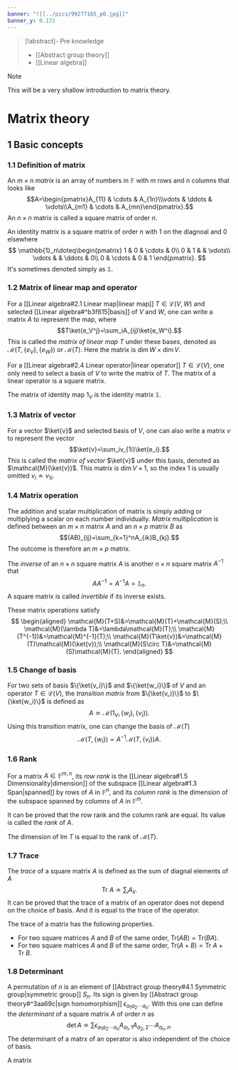 ```yaml
---
banner: "![[../pics/99277165_p0.jpg]]"
banner_y: 0.172
---
```


>[!abstract]- Pre knowledge
>- [[Abstract group theory]]
>- [[Linear algebra]]

>[!note]
>This will be a very shallow introduction to matrix theory.

# Matrix theory
## 1 Basic concepts
### 1.1 Definition of matrix
An *$m\times n$ matrix* is an array of numbers in $\mathbb{F}$ with $m$ rows and $n$ columns that looks like
$$A=\begin{pmatrix}A_{11} & \cdots & A_{1n}\\\vdots & \ddots & \vdots\\A_{m1} & \cdots & A_{mn}\end{pmatrix}.$$
An $n\times n$ matrix is called a square matrix of order $n$.

An identity matrix is a square matrix of order $n$ with $1$ on the diagnoal and $0$ elsewhere
$$
\mathbb{1}_n\doteq\begin{pmatrix}
1 & 0 & \cdots & 0\\
0 & 1 &  & \vdots\\
\vdots &  & \ddots & 0\\
0 & \cdots & 0 & 1
\end{pmatrix}.
$$
It's sometimes denoted simply as $\mathbb{1}$.

### 1.2 Matrix of linear map and operator
For a [[Linear algebra#2.1 Linear map|linear map]] $T\in\mathcal{L}(V,W)$ and selected [[Linear algebra#^b3f615|basis]] of $V$ and $W$, one can write a matrix $A$ to represent the map, where
$$T\ket{e_V^j}=\sum_iA_{ij}\ket{e_W^i}.$$
This is called the *matrix of linear map* $T$ under these bases, denoted as $\mathcal{M}(T,\{e_V\},\{e_W\})$ or $\mathcal{M}(T)$. Here the matrix is $\dim W\times\dim V$.

For a [[Linear algebra#2.4 Linear operator|linear operator]] $T\in\mathcal{L}(V)$, one only need to select a basis of $V$ to write the matrix of $T$. The matrix of a linear operator is a square matrix.

The matrix of identity map $1_V$ is the identity matrix $\mathbb{1}$.

### 1.3 Matrix of vector
For a vector $\ket{v}$ and selected basis of $V$, one can also write a matrix $v$ to represent the vector
$$\ket{v}=\sum_iv_{1i}\ket{e_i}.$$
This is called the *matrix of vector* $\ket{v}$ under this basis, denoted as $\mathcal{M}(\ket{v})$. This matrix is $\dim V\times 1$, so the index $1$ is usually omitted $v_i\doteq v_{1i}$.

### 1.4 Matrix operation
The addition and scalar multiplication of matrix is simply adding or multiplying a scalar on each number individually. *Matrix multiplication* is defined between an $m\times n$ matrix $A$ and an $n\times p$ matrix $B$ as
$$(AB)_{ij}=\sum_{k=1}^nA_{ik}B_{kj}.$$
The outcome is therefore an $m\times p$ matrix.

The *inverse* of an $n\times n$ square matrix $A$ is another $n\times n$ square matrix $A^{-1}$ that
$$
AA^{-1}=A^{-1}A=\mathbb{1}_n.
$$
A square matrix is called *invertible* if its inverse exists.

These matrix operations satisfy
$$
\begin{aligned}
\mathcal{M}(T+S)&=\mathcal{M}(T)+\mathcal{M}(S);\\
\mathcal{M}(\lambda T)&=\lambda\mathcal{M}(T);\\
\mathcal{M}(T^{-1})&=\mathcal{M}^{-1}(T);\\
\mathcal{M}(T\ket{v})&=\mathcal{M}(T)\mathcal{M}(\ket{v});\\
\mathcal{M}(S\circ T)&=\mathcal{M}(S)\mathcal{M}(T).
\end{aligned}
$$

### 1.5 Change of basis
For two sets of basis $\{\ket{v_i}\}$ and $\{\ket{w_i}\}$ of $V$ and an operator $T\in\mathcal{L}(V)$, the *transition matrix* from $\{\ket{v_i}\}$ to $\{\ket{w_i}\}$ is defined as
$$
A\doteq\mathcal{M}(1_V,\{w_i\},\{v_i\}).
$$
Using this transition matrix, one can change the basis of $\mathcal{M}(T)$
$$
\mathcal{M}(T,\{w_i\})=A^{-1}\mathcal{M}(T,\{v_i\})A.
$$

### 1.6 Rank
For a matrix $A\in\mathbb{F}^{m,n}$, its *row rank* is the [[Linear algebra#1.5 Dimensionality|dimension]] of the subspace [[Linear algebra#1.3 Span|spanned]] by rows of $A$ in $\mathbb{F}^n$, and its *column rank* is the dimension of the subspace spanned by columns of $A$ in $\mathbb{F}^m$.

It can be proved that the row rank and the column rank are equal. Its value is called the *rank* of $A$.

The dimension of $\mathrm{Im}\ T$ is equal to the rank of $\mathcal{M}(T)$.

### 1.7 Trace
The *trace* of a square matrix $A$ is defined as the sum of diagnal elements of $A$
$$
\mathrm{Tr}\ A\doteq\sum_iA_{ii}.
$$
It can be proved that the trace of a matrix of an operator does not depend on the choice of basis. And it is equal to the trace of the operator.

The trace of a matrix has the following properties.
- For two square matrices $A$ and $B$ of the same order, $\mathrm{Tr}(AB)=\mathrm{Tr}(BA)$.
- For two square matrices $A$ and $B$ of the same order, $\mathrm{Tr}(A+B)=\mathrm{Tr}\ A+\mathrm{Tr}\ B$.

### 1.8 Determinant
A permutation of $n$ is an element of [[Abstract group theory#4.1 Symmetric group|symmetric group]] $S_n$. Its sign is given by [[Abstract group theory#^3aa69c|sign homomorphism]] $\epsilon_{a_1a_2\cdots a_n}$. With this one can define the *determinant* of a square matrix $A$ of order $n$ as
$$
\det A\doteq\sum\epsilon_{a_1a_2\cdots a_n}A_{a_1,1}A_{a_2,2}\cdots A_{a_n,n}.
$$
The determinant of a matrx of an operator is also independent of the choice of basis.

A matrix